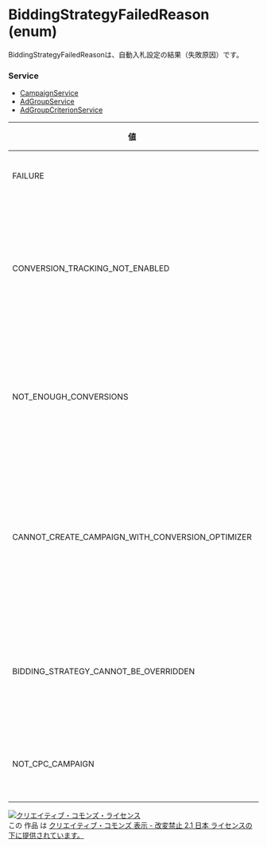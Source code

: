 # BiddingStrategyFailedReason (enum)
BiddingStrategyFailedReasonは、自動入札設定の結果（失敗原因）です。
### Service
+ [CampaignService](../services/CampaignService.md)
+ [AdGroupService](../services/AdGroupService.md)
+ [AdGroupCriterionService](../services/AdGroupCriterionService.md)

| 値 | データ型 | 説明 | 
|---|---|---|
| FAILURE| string| 原因不明です。 |
| CONVERSION_TRACKING_NOT_ENABLED| string| コンバージョン測定タグが発行されていません。 |
| NOT_ENOUGH_CONVERSIONS| string| コンバージョンの情報が十分でありません。 |
| CANNOT_CREATE_CAMPAIGN_WITH_CONVERSION_OPTIMIZER| string| コンバージョンオプティマイザーの情報は作成不可です。 |
| BIDDING_STRATEGY_CANNOT_BE_OVERRIDDEN| string| 自動入札設定の上書きができません。 |
| NOT_CPC_CAMPAIGN| string| 手動入札ではありません。 |
<a rel="license" href="http://creativecommons.org/licenses/by-nd/2.1/jp/"><img alt="クリエイティブ・コモンズ・ライセンス" style="border-width:0" src="https://i.creativecommons.org/l/by-nd/2.1/jp/88x31.png" /></a><br />この 作品 は <a rel="license" href="http://creativecommons.org/licenses/by-nd/2.1/jp/">クリエイティブ・コモンズ 表示 - 改変禁止 2.1 日本 ライセンスの下に提供されています。</a>
